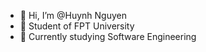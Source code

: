 - 👋 Hi, I’m @Huynh Nguyen
- 👀 Student of FPT University
- 🌱 Currently studying Software Engineering

<!---
HuynhNguyenHaku/HuynhNguyenHaku is a ✨ special ✨ repository because its `README.md` (this file) appears on your GitHub profile.
You can click the Preview link to take a look at your changes.
--->
